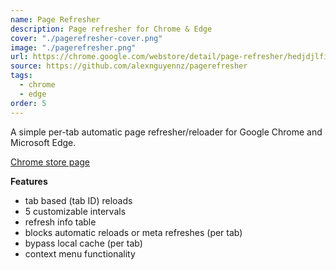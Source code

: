 ```yaml
---
name: Page Refresher
description: Page refresher for Chrome & Edge
cover: "./pagerefresher-cover.png"
image: "./pagerefresher.png"
url: https://chrome.google.com/webstore/detail/page-refresher/hedjdjlfiijoibijchekancllfeppchp
source: https://github.com/alexnguyennz/pagerefresher
tags:
  - chrome
  - edge
order: 5
---
```


A simple per-tab automatic page refresher/reloader for Google Chrome and Microsoft Edge.

[Chrome store page](https://chrome.google.com/webstore/detail/page-refresher/hedjdjlfiijoibijchekancllfeppchp)

**Features**

- tab based (tab ID) reloads
- 5 customizable intervals
- refresh info table
- blocks automatic reloads or meta refreshes (per tab)
- bypass local cache (per tab)
- context menu functionality